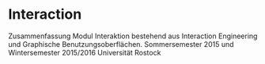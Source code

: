 # Interaction
Zusammenfassung Modul Interaktion bestehend aus Interaction Engineering und Graphische Benutzungsoberflächen. 
Sommersemester 2015 und Wintersemester 2015/2016 Universität Rostock
